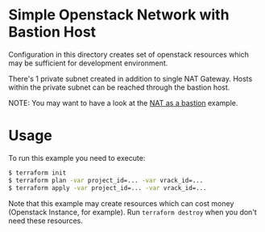 Simple Openstack Network with Bastion Host
==========

Configuration in this directory creates set of openstack resources which may be sufficient for development environment.

There's 1 private subnet created in addition to single NAT Gateway.
Hosts within the private subnet can be reached through the bastion host.

NOTE: You may want to have a look at the [NAT as a bastion](../natbastion/README.md "NAT as a bastion example") example.

Usage
=====

To run this example you need to execute:

```bash
$ terraform init
$ terraform plan -var project_id=... -var vrack_id=...
$ terraform apply -var project_id=... -var vrack_id=...
```

Note that this example may create resources which can cost money (Openstack Instance, for example). Run `terraform destroy` when you don't need these resources.
